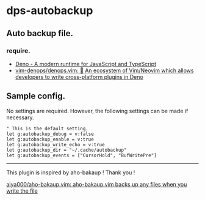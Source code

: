 # dps-autobackup

## Auto backup file.

### require.

-   [Deno - A modern runtime for JavaScript and TypeScript](https://deno.land/)
-   [vim-denops/denops.vim: 🐜 An ecosystem of Vim/Neovim which allows developers to write cross-platform plugins in Deno](https://github.com/vim-denops/denops.vim)

## Sample config.

No settings are required. However, the following settings can be made if
necessary.

```vim
" This is the default setting.
let g:autobackup_debug = v:false
let g:autobackup_enable = v:true
let g:autobackup_write_echo = v:true
let g:autobackup_dir = "~/.cache/autobackup"
let g:autobackup_events = ["CursorHold", "BufWritePre"]
```

---

This plugin is inspired by aho-bakaup ! Thank you !

[aiya000/aho-bakaup.vim: aho-bakaup.vim backs up any files when you write the file](https://github.com/aiya000/aho-bakaup.vim)
